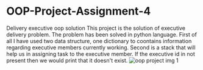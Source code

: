 # OOP-Project-Assignment-4
Delivery executive oop solution
This project is the solution of executive delivery problem. The problem has been solved in python language.
First of all I have used two data structure, one dictionary to coontains information regarding executive members currently working.
Second is a stack that will help us in assigning task to the executive member.
If the executive id in not present then we would print that it doesn't exist.
![oop project img 1](https://user-images.githubusercontent.com/54246473/157007795-09801cd3-956c-403b-800b-632d41a82a9a.PNG)

